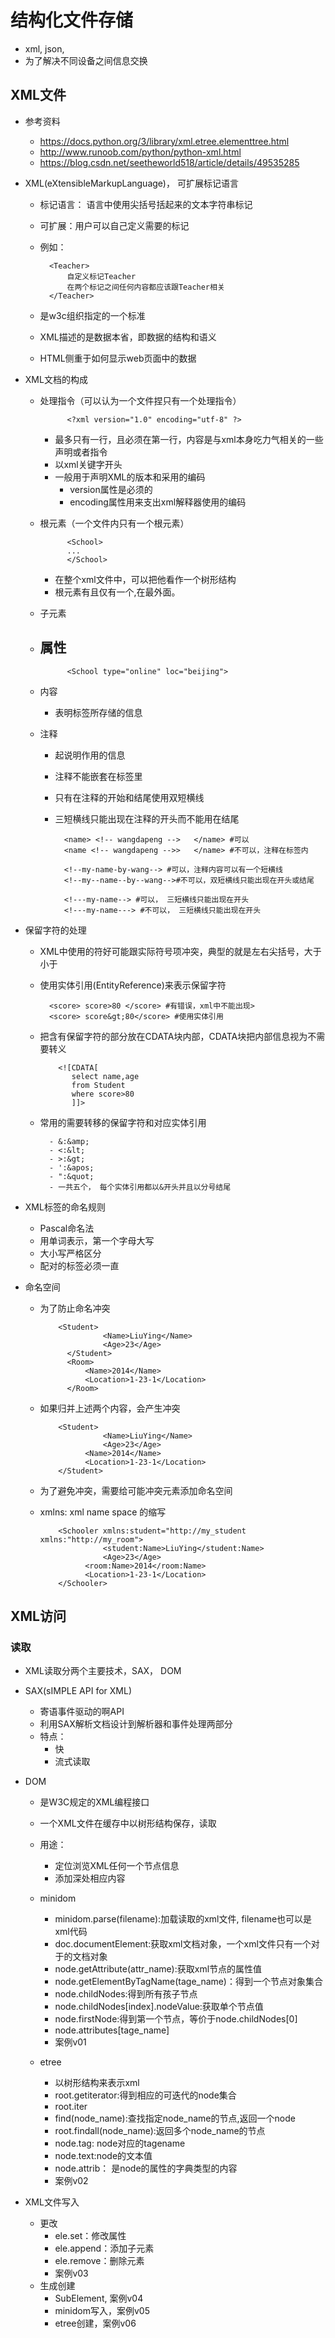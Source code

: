 # 结构化文件存储
- xml, json,
- 为了解决不同设备之间信息交换

## XML文件
- 参考资料
    - https://docs.python.org/3/library/xml.etree.elementtree.html
    - http://www.runoob.com/python/python-xml.html
    - https://blog.csdn.net/seetheworld518/article/details/49535285

- XML(eXtensibleMarkupLanguage)， 可扩展标记语言
    - 标记语言： 语言中使用尖括号括起来的文本字符串标记
    - 可扩展：用户可以自己定义需要的标记
    - 例如：
    
            <Teacher>
                自定义标记Teacher
                在两个标记之间任何内容都应该跟Teacher相关
            </Teacher>
    - 是w3c组织指定的一个标准
    - XML描述的是数据本省，即数据的结构和语义
    - HTML侧重于如何显示web页面中的数据
- XML文档的构成
    - 处理指令（可以认为一个文件捏只有一个处理指令）
                
                <?xml version="1.0" encoding="utf-8" ?>
        - 最多只有一行，且必须在第一行，内容是与xml本身吃力气相关的一些声明或者指令
        - 以xml关键字开头
        - 一般用于声明XML的版本和采用的编码
            - version属性是必须的
            - encoding属性用来支出xml解释器使用的编码
            
    - 根元素（一个文件内只有一个根元素）
    
                <School>
                ...
                </School>
        - 在整个xml文件中，可以把他看作一个树形结构 
        - 根元素有且仅有一个,在最外面。
    - 子元素
    - 属性
        - 
                <School type="online" loc="beijing">
    - 内容
        - 表明标签所存储的信息
    - 注释 
        - 起说明作用的信息
        - 注释不能嵌套在标签里
        - 只有在注释的开始和结尾使用双短横线
        - 三短横线只能出现在注释的开头而不能用在结尾
        
                
                <name> <!-- wangdapeng -->   </name> #可以
                <name <!-- wangdapeng -->>   </name> #不可以，注释在标签内
                
                <!--my-name-by-wang--> #可以，注释内容可以有一个短横线
                <!--my--name--by--wang-->#不可以，双短横线只能出现在开头或结尾
                
                <!---my-name--> #可以， 三短横线只能出现在开头
                <!---my-name---> #不可以， 三短横线只能出现在开头        
    
- 保留字符的处理           
    - XML中使用的符好可能跟实际符号项冲突，典型的就是左右尖括号，大于小于
     - 使用实体引用(EntityReference)来表示保留字符
    
             <score> score>80 </score> #有错误，xml中不能出现>
             <score> score&gt;80</score> #使用实体引用
    - 把含有保留字符的部分放在CDATA块内部，CDATA块把内部信息视为不需要转义
    
              <![CDATA[
                 select name,age
                 from Student
                 where score>80
                 ]]>
                             
    - 常用的需要转移的保留字符和对应实体引用
    
            - &:&amp;
            - <:&lt;
            - >:&gt;
            - ':&apos;
            - ":&quot;
            - 一共五个， 每个实体引用都以&开头并且以分号结尾                 


- XML标签的命名规则
    - Pascal命名法
    - 用单词表示，第一个字母大写
    - 大小写严格区分
    - 配对的标签必须一直 
   
- 命名空间
    - 为了防止命名冲突
    
            
              <Student>
                        <Name>LiuYing</Name>
                        <Age>23</Age>
                </Student>
                <Room>
                    <Name>2014</Name>
                    <Location>1-23-1</Location>
                </Room>
    
    - 如果归并上述两个内容，会产生冲突
    
              <Student>
                        <Name>LiuYing</Name>
                        <Age>23</Age>
                    <Name>2014</Name>
                    <Location>1-23-1</Location>
              </Student> 
                 
    - 为了避免冲突，需要给可能冲突元素添加命名空间
    - xmlns: xml name space 的缩写
    
              <Schooler xmlns:student="http://my_student xmlns:"http://my_room">
                        <student:Name>LiuYing</student:Name>
                        <Age>23</Age>
                    <room:Name>2014</room:Name>
                    <Location>1-23-1</Location>
              </Schooler>    
    
## XML访问
### 读取
- XML读取分两个主要技术，SAX， DOM
- SAX(sIMPLE API for XML)    
    - 寄语事件驱动的啊API
    - 利用SAX解析文档设计到解析器和事件处理两部分
    - 特点：
        - 快
        - 流式读取
- DOM
    - 是W3C规定的XML编程接口
    - 一个XML文件在缓存中以树形结构保存，读取   
    - 用途：
        - 定位浏览XML任何一个节点信息    
        - 添加深处相应内容
    - minidom
        - minidom.parse(filename):加载读取的xml文件, filename也可以是xml代码
        - doc.documentElement:获取xml文档对象，一个xml文件只有一个对于的文档对象
        - node.getAttribute(attr_name):获取xml节点的属性值
        - node.getElementByTagName(tage_name)：得到一个节点对象集合
        - node.childNodes:得到所有孩子节点
        - node.childNodes[index].nodeValue:获取单个节点值
        - node.firstNode:得到第一个节点，等价于node.childNodes[0]
        - node.attributes[tage_name]
        - 案例v01    
    
    - etree
        - 以树形结构来表示xml
        - root.getiterator:得到相应的可迭代的node集合
        - root.iter
        - find(node_name):查找指定node_name的节点,返回一个node
        - root.findall(node_name):返回多个node_name的节点
        - node.tag: node对应的tagename
        - node.text:node的文本值
        - node.attrib： 是node的属性的字典类型的内容
        - 案例v02    

- XML文件写入
    - 更改
        - ele.set：修改属性
        - ele.append：添加子元素
        - ele.remove：删除元素
        - 案例v03
    - 生成创建
        - SubElement, 案例v04
        - minidom写入，案例v05 
        - etree创建，案例v06         